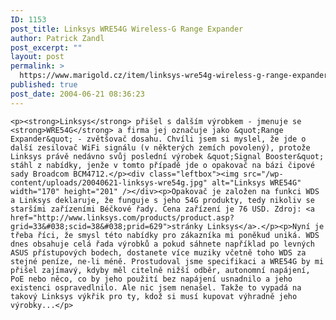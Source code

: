 ```yaml
---
ID: 1153
post_title: Linksys WRE54G Wireless-G Range Expander
author: Patrick Zandl
post_excerpt: ""
layout: post
permalink: >
  https://www.marigold.cz/item/linksys-wre54g-wireless-g-range-expander
published: true
post_date: 2004-06-21 08:36:23
---
```

	<p><strong>Linksys</strong> přišel s dalším výrobkem - jmenuje se <strong>WRE54G</strong> a firma jej označuje jako &quot;Range Expander&quot; - zvětšovač dosahu. Chvíli jsem si myslel, že jde o další zesilovač WiFi signálu (v některých zemích povolený), protože Linksys právě nedávno svůj poslední výrobek &quot;Signal Booster&quot; stáhl z nabídky, jenže v tomto případě jde o opakovač na bázi čipové sady Broadcom BCM4712.</p><div class="leftbox"><img src="/wp-content/uploads/20040621-linksys-wre54g.jpg" alt="Linksys WRE54G" width="170" height="201" /></div><p>Opakovač je založen na funkci WDS a Linksys deklaruje, že funguje s jeho 54G produkty, tedy nikoliv se staršími zařízeními Béčkové řady. Cena zařízení je 76 USD. Zdroj: <a href="http://www.linksys.com/products/product.asp?grid=33&#038;scid=38&#038;prid=629">stránky Linksys</a>.</p><p>Nyní je třeba říci, že smysl této nabídky pro zákazníka mi poněkud uniká. WDS dnes obsahuje celá řada výrobků a pokud sáhnete například po levných ASUS přístupových bodech, dostanete více muziky včetně toho WDS za stejné peníze, ne-li méně. Prostudoval jsme specifikaci a WRE54G by mi přišel zajímavý, kdyby měl citelně nižší odběr, autonomní napájení, PoE nebo něco, co by jeho použití bez napájení usnadnilo a jeho existenci ospravedlnilo. Ale nic jsem nenašel. Takže to vypadá na takový Linksys výkřik pro ty, kdož si musí kupovat výhradně jeho výrobky...</p>
